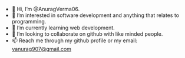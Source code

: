 - 👋 Hi, I’m @AnuragVerma06.
- 👀 I’m interested in software development and anything that relates to programming.
- 🌱 I’m currently learning web development.
- 💞️ I’m looking to collaborate on github with like minded people.
- 📫 Reach me through my github profile or my email: vanurag907@gmail.com

